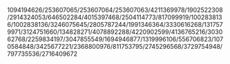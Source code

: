 1094194626/253607065/253607064/253607063/4211369978/1902522308/2914324053/646502284/4015397468/2504114773/817099919/1002838136/1002838136/3246075645/2805787244/1991346364/3330616268/1317579971/3124751660/134828271/4078892288/4220902599/4136765216/303062768/2259834197/3047855549/1694946877/1319996106/556706823/1070584848/3425677221/2368800976/811753795/2745296568/3729754948/797735536/2716409672
